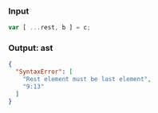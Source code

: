 ### Input
```js
var [ ...rest, b ] = c;
```

### Output: ast
```json
{
  "SyntaxError": [
    "Rest element must be last element",
    "9:13"
  ]
}
```
